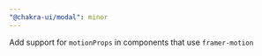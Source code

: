 ```yaml
---
"@chakra-ui/modal": minor
---
```


Add support for `motionProps` in components that use `framer-motion`
